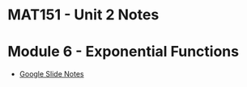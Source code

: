 # MAT151 - Unit 2 Notes

# Module 6 - Exponential Functions

- [Google Slide Notes](https://docs.google.com/presentation/d/e/2PACX-1vRiJOQNi7YVfoQlYTg99eu4oC018eSmkMfaK_ZV67jTYosFndZK_SaWhUj2wJF-fBmyZ_kq6_0op-eV/embed?start=false&loop=false&delayms=3000)